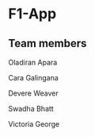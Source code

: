 # F1-App
## Team members

Oladiran Apara

Cara Galingana

Devere Weaver

Swadha Bhatt

Victoria George

